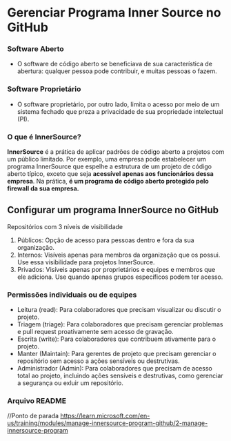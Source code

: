 # Gerenciar Programa Inner Source no GitHub

### Software Aberto

- O software de código aberto se beneficiava de sua característica de abertura: qualquer pessoa pode contribuir, e muitas pessoas o fazem.

### Software Proprietário

- O software proprietário, por outro lado, limita o acesso por meio de um sistema fechado que preza a privacidade de sua propriedade intelectual (PI).

### O que é InnerSource?

**InnerSource** é a prática de aplicar padrões de código aberto a projetos com um público limitado. Por exemplo, uma empresa pode estabelecer um programa InnerSource que espelhe a estrutura de um projeto de código aberto típico, exceto que seja **acessível apenas aos funcionários dessa empresa**. Na prática, **é um programa de código aberto protegido pelo firewall da sua empresa.**

## Configurar um programa InnerSource no GitHub

Repositórios com 3 níveis de visibilidade

1.  Públicos: Opção de acesso para pessoas dentro e fora da sua organização.
2.  Internos: Visíveis apenas para membros da organização que os possui. Use essa visibilidade para projetos InnerSource.
3.  Privados: Visíveis apenas por proprietários e equipes e membros que ele adiciona. Use quando apenas grupos específicos podem ter acesso.

### Permissões individuais ou de equipes

- Leitura (read): Para colaboradores que precisam visualizar ou discutir o projeto.
- Triagem (triage): Para colaboradores que precisam gerenciar problemas e pull request proativamente sem acesso de gravação.
- Escrita (write): Para colaboradores que contribuem ativamente para o projeto.
- Manter (Maintain): Para gerentes de projeto que precisam gerenciar o repositório sem acesso a ações sensíveis ou destrutivas.
- Administrador (Admin): Para colaboradores que precisam de acesso total ao projeto, incluindo ações sensíveis e destrutivas, como gerenciar a segurança ou exluir um repositório.

### Arquivo README

//Ponto de parada
https://learn.microsoft.com/en-us/training/modules/manage-innersource-program-github/2-manage-innersource-program
